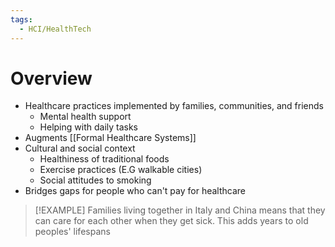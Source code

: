 ```yaml
---
tags:
  - HCI/HealthTech
---
```

# Overview
- Healthcare practices implemented by families, communities, and friends
	- Mental health support
	- Helping with daily tasks
- Augments [[Formal Healthcare Systems]]
- Cultural and social context
	- Healthiness of traditional foods
	 - Exercise practices (E.G walkable cities)
	 - Social attitudes to smoking
- Bridges gaps for people who can't pay for healthcare

> [!EXAMPLE]
> Families living together in Italy and China means that they can care for each other when they get sick. This adds years to old peoples' lifespans